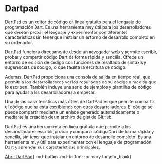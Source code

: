 # Dartpad

DartPad es un editor de código en línea gratuito para el lenguaje de programación Dart. Es una herramienta muy útil para los desarrolladores que desean probar el lenguaje y experimentar con diferentes características sin tener que instalar un entorno de desarrollo completo en su ordenador.

DartPad funciona directamente desde un navegador web y permite escribir, probar y compartir código Dart de forma rápida y sencilla. Ofrece un entorno de edición de código con funciones de resaltado de sintaxis y sugerencias de código, lo que facilita la escritura de código.

Además, DartPad proporciona una consola de salida en tiempo real, que permite a los desarrolladores ver los resultados de su código a medida que lo escriben. También incluye una serie de ejemplos y plantillas de código para ayudar a los desarrolladores a empezar.

Una de las características más útiles de DartPad es que permite compartir el código que se está escribiendo con otros desarrolladores. El código se puede compartir mediante un enlace generado automáticamente o mediante la creación de un archivo de gist de GitHub.

DartPad es una herramienta en línea gratuita que permite a los desarrolladores escribir, probar y compartir código Dart de forma rápida y sencilla, sin tener que instalar un entorno de desarrollo completo. Es una herramienta muy útil para experimentar con el lenguaje de programación Dart y aprender sus características principales.

[Abrir DartPad](https://dartpad.dev/){ .md-button .md-button--primary target=_blank}
